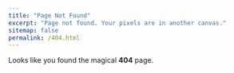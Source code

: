 ```yaml
---
title: "Page Not Found"
excerpt: "Page not found. Your pixels are in another canvas."
sitemap: false
permalink: /404.html
---
```


Looks like you found the magical <b>404</b> page.

<script type="text/javascript">
  var GOOG_FIXURL_LANG = 'en';
  var GOOG_FIXURL_SITE = '{{ site.url }}'
</script>
<script type="text/javascript"
  src="//linkhelp.clients.google.com/tbproxy/lh/wm/fixurl.js">
</script>
